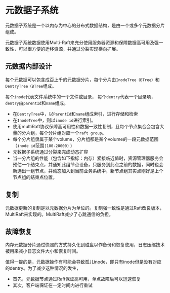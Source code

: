 # 元数据子系统

元数据子系统是一个以内存为中心的分布式数据结构，是由一个或多个元数据分片组成。

元数据子系统数据使用Multi-Raft来充分使用服务器资源和保障数据高可用及强一致性，可以很方便的迁移资源，并通过分裂实现横向扩展。

## 元数据内部设计

每个元数据可以包含成百上千的元数据分片，每个分片由`InodeTree（BTree）`和`DentryTree（BTree`组成。

每个`inode`代表文件系统中的一个文件或目录， 每个`dentry`代表一个目录项，`dentry`由`parentId`和`name`组成。

- 在`DentryTree`中，以`ParentId`和`name`组成索引，进行存储和检索
- 在`InodeTree`中，则以`inode id`进行索引。
- 使用multiRaft协议保障高可用性和数据一致性复制，且每个节点集合会包含大量的分片组，每个分片组对应一个`raft group`。
- 每个分片组隶属于某个volume，分片组都是某个volume的一段元数据范围（`inode id`范围`[100-20000)` )
- 元数据子系统通过分裂来完成动态扩容
- 当一分片组的性能（包含如下指标：内存）紧接临近值时，资源管理器服务会预估一个结束点，并通知此组节点设备，只服务到此点之前的数据，同时也会新选出一组节点，并动态加入到当前业务系统中，新节点组其实点刚好是上个节点组的结束点位置。

## 复制

元数据更新的复制是以元数据分片为单位的。复制强一致性是通过Raft改良版本，MultiRaft来实现的。MultiRaft减少了心跳通信的负担。

## 故障恢复

内存元数据分片通过快照的方式持久化到磁盘以作备份和恢复使用，日志压缩技术被用来减小日志文件大小和恢复时间。

值得一提的是，元数据操作有可能会导致孤儿inode，即只有inode但是没有对应的dentry。为了减少这种情况的发生，
- 首先，元数据节点通过Raft保证高可用，单点故障后可以迅速恢复
- 其次，客户端保证在一定时间内进行重试